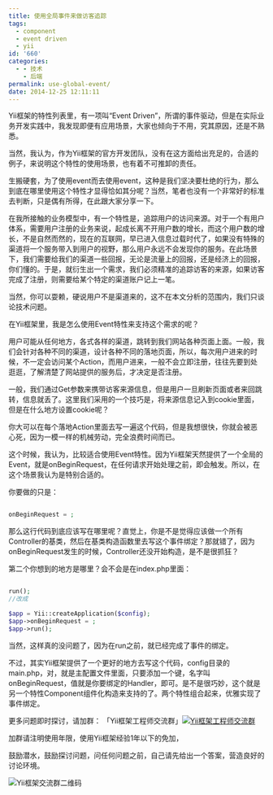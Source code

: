```yaml
---
title: 使用全局事件来做访客追踪
tags:
  - component
  - event driven
  - yii
id: '660'
categories:
  - - 技术
    - 后端
permalink: use-global-event/
date: 2014-12-25 12:11:11
---
```


Yii框架的特性列表里，有一项叫“Event Driven”，所谓的事件驱动，但是在实际业务开发实践中，我发现即便有应用场景，大家也倾向于不用，究其原因，还是不熟悉。

当然，我认为，作为Yii框架的官方开发团队，没有在这方面给出充足的，合适的例子，来说明这个特性的使用场景，也有着不可推卸的责任。

生搬硬套，为了使用event而去使用event，这种是我们坚决要杜绝的行为，那么到底在哪里使用这个特性才显得恰如其分呢？当然，笔者也没有一个非常好的标准去判断，只是偶有所得，在此跟大家分享一下。
<!-- more -->
在我所接触的业务模型中，有一个特性是，追踪用户的访问来源。对于一个有用户体系，需要用户注册的业务来说，起成长离不开用户数的增长，而这个用户数的增长，不是自然而然的，现在的互联网，早已进入信息过载时代了，如果没有特殊的渠道将一个服务带入到用户的视野，那么用户永远不会发现你的服务。在此场景下，我们需要给我们的渠道一些回报，无论是流量上的回报，还是经济上的回报，你们懂的。于是，就衍生出一个需求，我们必须精准的追踪访客的来源，如果访客完成了注册，则需要给某个特定的渠道账户记上一笔。

当然，你可以耍赖，硬说用户不是渠道来的，这不在本文分析的范围内，我们只谈论技术问题。

在Yii框架里，我是怎么使用Event特性来支持这个需求的呢？

用户可能从任何地方，各式各样的渠道，跳转到我们网站各种页面上面。一般，我们会针对各种不同的渠道，设计各种不同的落地页面，所以，每次用户进来的时候，不一定会访问某个Action，而用户进来，一般不会立即注册，往往先要到处逛逛，了解清楚了网站提供的服务后，才决定是否注册。

一般，我们通过Get参数来携带访客来源信息，但是用户一旦刷新页面或者来回跳转，信息就丢了。这里我们采用的一个技巧是，将来源信息记入到cookie里面，但是在什么地方设置cookie呢？

你大可以在每个落地Action里面去写一遍这个代码，但是我想很快，你就会被恶心死，因为一模一样的机械劳动，完全浪费时间而已。

这个时候，我认为，比较适合使用Event特性。因为Yii框架天然提供了一个全局的Event，就是onBeginRequest，在任何请求开始处理之前，即会触发。所以，在这个场景我认为是特别合适的。

你要做的只是：

```php

onBeginRequest = ;

```

那么这行代码到底应该写在哪里呢？直觉上，你是不是觉得应该做一个所有Controller的基类，然后在基类构造函数里去写这个事件绑定？那就错了，因为onBeginRequest发生的时候，Controller还没开始构造，是不是很抓狂？

第二个你想到的地方是哪里？会不会是在index.php里面：

```php

run();
//改成

$app = Yii::createApplication($config);
$app->onBeginRequest = ;
$app->run();

```

当然，这样真的没问题了，因为在run之前，就已经完成了事件的绑定。

不过，其实Yii框架提供了一个更好的地方去写这个代码，config目录的main.php，对，就是主配置文件里面，只要添加一个键，名字叫 onBeginRequest，值就是你要绑定的Handler，即可。是不是很巧妙，这个就是另一个特性Component组件化构造来支持的了。两个特性组合起来，优雅实现了事件绑定。


更多问题即时探讨，请加群：
「Yii框架工程师交流群」[![Yii框架工程师交流群](http://pub.idqqimg.com/wpa/images/group.png "Yii框架工程师交流群")](http://shang.qq.com/wpa/qunwpa?idkey=46ef0e8406816995957cd8d138f378ee233708d79066a5cab3d2803efae44d81)

加群请注明使用年限，使用Yii框架经验1年以下的免加，

鼓励潜水，鼓励探讨问题，问任何问题之前，自己请先给出一个答案，营造良好的讨论环境。

![Yii框架交流群二维码](http://blog.charlestang.org/wp-content/uploads/2014/12/1419348551706.png)